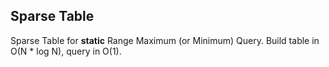 ## Sparse Table

Sparse Table for **static** Range Maximum (or Minimum) Query. Build table in O(N * log N), query in O(1).